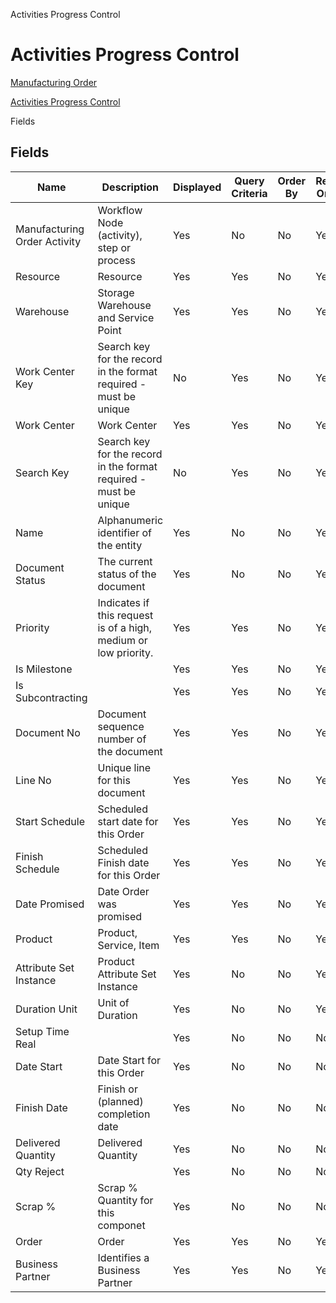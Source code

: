 
Activities Progress Control
# Activities Progress Control



[Manufacturing Order](../../functional-guide/window/window-manufacturing-order.md)

[Activities Progress Control](../../functional-guide/window/process-pp_activities-progress-control.md)

Fields
## Fields




Name                         | Description                                                       | Displayed | Query Criteria | Order By | Read Only | Mandatory
---------------------------- | ----------------------------------------------------------------- | --------- | -------------- | -------- | --------- | ---------
Manufacturing Order Activity | Workflow Node (activity), step or process                         | Yes       | No             | No       | Yes       | No       
Resource                     | Resource                                                          | Yes       | Yes            | No       | Yes       | No       
Warehouse                    | Storage Warehouse and Service Point                               | Yes       | Yes            | No       | Yes       | No       
Work Center Key              | Search key for the record in the format required - must be unique | No        | Yes            | No       | Yes       | No       
Work Center                  | Work Center                                                       | Yes       | Yes            | No       | Yes       | No       
Search Key                   | Search key for the record in the format required - must be unique | No        | Yes            | No       | Yes       | No       
Name                         | Alphanumeric identifier of the entity                             | Yes       | No             | No       | Yes       | No       
Document Status              | The current status of the document                                | Yes       | No             | No       | Yes       | No       
Priority                     | Indicates if this request is of a high, medium or low priority.   | Yes       | Yes            | No       | Yes       | No       
Is Milestone                 |                                                                   | Yes       | Yes            | No       | Yes       | No       
Is Subcontracting            |                                                                   | Yes       | Yes            | No       | Yes       | No       
Document No                  | Document sequence number of the document                          | Yes       | Yes            | No       | Yes       | No       
Line No                      | Unique line for this document                                     | Yes       | Yes            | No       | Yes       | No       
Start Schedule               | Scheduled start date for this Order                               | Yes       | Yes            | No       | Yes       | No       
Finish Schedule              | Scheduled Finish date for this Order                              | Yes       | Yes            | No       | Yes       | No       
Date Promised                | Date Order was promised                                           | Yes       | Yes            | No       | Yes       | No       
Product                      | Product, Service, Item                                            | Yes       | Yes            | No       | Yes       | No       
Attribute Set Instance       | Product Attribute Set Instance                                    | Yes       | No             | No       | Yes       | No       
Duration Unit                | Unit of Duration                                                  | Yes       | No             | No       | Yes       | No       
Setup Time Real              |                                                                   | Yes       | No             | No       | No        | No       
Date Start                   | Date Start for this Order                                         | Yes       | No             | No       | No        | No       
Finish Date                  | Finish or (planned) completion date                               | Yes       | No             | No       | No        | No       
Delivered Quantity           | Delivered Quantity                                                | Yes       | No             | No       | No        | No       
Qty Reject                   |                                                                   | Yes       | No             | No       | No        | No       
Scrap %                      | Scrap % Quantity for this componet                                | Yes       | No             | No       | No        | No       
Order                        | Order                                                             | Yes       | Yes            | No       | Yes       | No       
Business Partner             | Identifies a Business Partner                                     | Yes       | Yes            | No       | Yes       | No       
